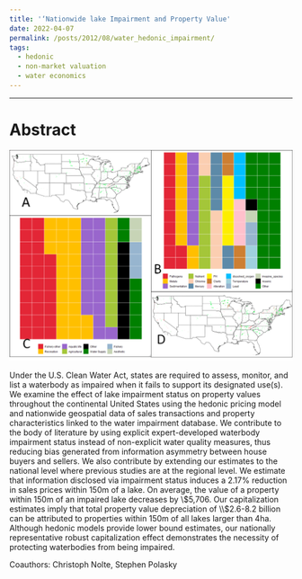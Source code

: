 ```yaml
---
title: '‘Nationwide lake Impairment and Property Value'
date: 2022-04-07
permalink: /posts/2012/08/water_hedonic_impairment/
tags:
  - hedonic
  - non-market valuation
  - water economics
---
```

___________________________________________________________________________

Abstract
======
![](/images/research/water_impairment.png)

Under the U.S. Clean Water Act, states are required to assess, monitor, and list a waterbody as impaired when it fails to support its designated use(s). We examine the effect of lake impairment status on property values throughout the continental United States using the hedonic pricing model and nationwide geospatial data of sales transactions and property characteristics linked to the water impairment database. We contribute to the body of literature by using explicit expert-developed waterbody impairment status instead of non-explicit water quality measures, thus reducing bias generated from information asymmetry between house buyers and sellers. We also contribute by extending our estimates to the national level where previous studies are at the regional level. We estimate that information disclosed via impairment status induces a 2.17% reduction in sales prices within 150m of a lake. On average, the value of a property within 150m of an impaired lake decreases by \\$5,706. Our capitalization estimates imply that total property value depreciation of \\$2.6-8.2 billion can be attributed to properties within 150m of all lakes larger than 4ha. Although hedonic models provide lower bound estimates, our nationally representative robust capitalization effect demonstrates the necessity of protecting waterbodies from being impaired.

Coauthors: Christoph Nolte, Stephen Polasky
